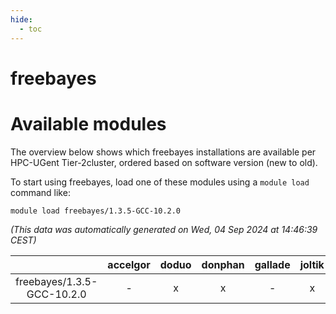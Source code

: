 ```yaml
---
hide:
  - toc
---
```


freebayes
=========

# Available modules


The overview below shows which freebayes installations are available per HPC-UGent Tier-2cluster, ordered based on software version (new to old).

To start using freebayes, load one of these modules using a `module load` command like:

```shell
module load freebayes/1.3.5-GCC-10.2.0
```

*(This data was automatically generated on Wed, 04 Sep 2024 at 14:46:39 CEST)*  

| |accelgor|doduo|donphan|gallade|joltik|shinx|skitty|
| :---: | :---: | :---: | :---: | :---: | :---: | :---: | :---: |
|freebayes/1.3.5-GCC-10.2.0|-|x|x|-|x|-|-|
